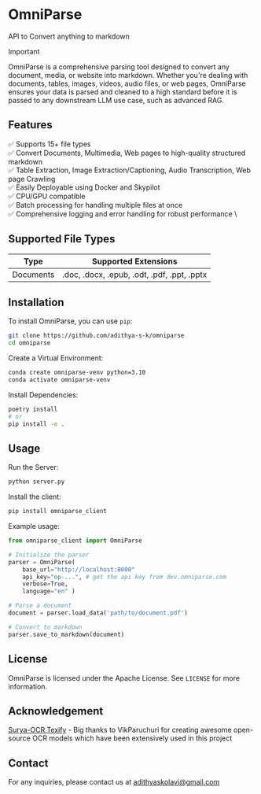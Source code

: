 # OmniParse
API to Convert anything to markdown

> [!IMPORTANT]
>
> OmniParse is a comprehensive parsing tool designed to convert any document, media, or website into markdown. Whether you're dealing with documents, tables, images, videos, audio files, or web pages, OmniParse ensures your data is parsed and cleaned to a high standard before it is passed to any downstream LLM use case, such as advanced RAG.

## Features

✅ Supports 15+ file types \
✅ Convert Documents, Multimedia, Web pages to high-quality structured markdown \
✅ Table Extraction, Image Extraction/Captioning, Audio Transcription, Web page Crawling \
✅ Easily Deployable using Docker and Skypilot \
✅ CPU/GPU compatible \
✅ Batch processing for handling multiple files at once \
✅ Comprehensive logging and error handling for robust performance \

## Supported File Types

| Type       | Supported Extensions                    |
|------------|-----------------------------------------|
| Documents  | .doc, .docx, .epub, .odt, .pdf, .ppt, .pptx |

<!-- 
| Type      | Supported Extensions                                |
|-----------|-----------------------------------------------------|
| Plaintext | .eml, .html, .md, .msg, .rst, .rtf, .txt, .xml      |
| Documents | .doc, .docx, .epub, .odt, .pdf, .ppt, .pptx         |
| Table     | .csv, .xlsx                                         |
| Images    | .png, .jpg, .jpeg, .tiff, .bmp, .heic               |
| Video     | .mp4, .mkv, .avi, .mov                              |
| Audio     | .mp3, .wav, .aac                                    |
| Web       | dynamic webpages, http://<anything>.com             |
| Crawl     | dynamic webpages, http://<anything>.com            |
-->

## Installation

To install OmniParse, you can use `pip`:

```bash
git clone https://github.com/adithya-s-k/omniparse
cd omniparse
```

Create a Virtual Environment:

```bash
conda create omniparse-venv python=3.10
conda activate omniparse-venv
```

Install Dependencies:

```bash
poetry install
# or
pip install -e .
```

## Usage

Run the Server:

```bash
python server.py
```

Install the client:

```bash
pip install omniparse_client
```

Example usage:

```python
from omniparse_client import OmniParse

# Initialize the parser
parser = OmniParse(
    base_url="http://localhost:8000" 
    api_key="op-...", # get the api key from dev.omniparse.com
    verbose=True,
    language="en" )

# Parse a document
document = parser.load_data('path/to/document.pdf')

# Convert to markdown
parser.save_to_markdown(document)
```



## License

OmniParse is licensed under the Apache License. See `LICENSE` for more information.

## Acknowledgement

[Surya-OCR](https://github.com/VikParuchuri/surya),[Texify](https://github.com/VikParuchuri/texify) - Big thanks to VikParuchuri for creating awesome open-source OCR models which have been extensively used in this project

## Contact

For any inquiries, please contact us at adithyaskolavi@gmail.com